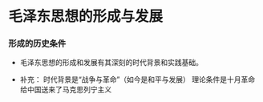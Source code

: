 


# 毛泽东思想的形成与发展

### 形成的**历史条件**
- 毛泽东思想的形成和发展有其深刻的时代背景和实践基础。
 
 - 补充：
 时代背景是“战争与革命”（如今是和平与发展） 
 理论条件是十月革命给中国送来了马克思列宁主义

### 
<!--stackedit_data:
eyJoaXN0b3J5IjpbLTE3MzAxMjk4NzQsMTc5NDk1NjIxNSwyMD
QwMjk3NjIyXX0=
-->
